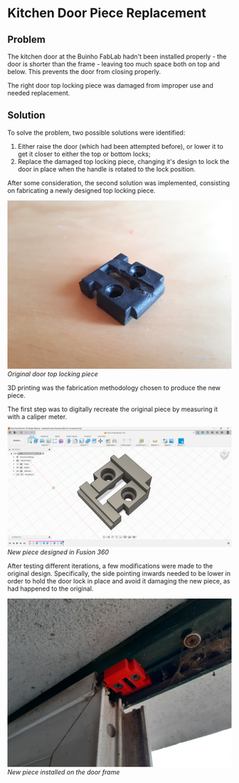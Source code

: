 # Kitchen Door Piece Replacement

## Problem

The kitchen door at the Buinho FabLab hadn't been installed properly - the door is shorter than the frame - leaving too much space both on top and below. This prevents the door from closing properly.

The right door top locking piece was damaged from improper use and needed replacement.

## Solution

To solve the problem, two possible solutions were identified:
1. Either raise the door (which had been attempted before), or lower it to get it closer to either the top or bottom locks;
2. Replace the damaged top locking piece, changing it's design to lock the door in place when the handle is rotated to the lock position.

After some consideration, the second solution was implemented, consisting on fabricating a newly designed top locking piece.


![Original door top locking piece](/docs/original_piece_01.jpg "Original door top locking piece")
*Original door top locking piece*


3D printing was the fabrication methodology chosen to produce the new piece.

The first step was to digitally recreate the original piece by measuring it with a caliper meter.


![New piece designed in Fusion 360](/docs/new_piece_fusion_360_01.png "New piece designed in Fusion 360")
*New piece designed in Fusion 360*


After testing different iterations, a few modifications were made to the original design. Specifically, the side pointing inwards needed to be lower in order to hold the door lock in place and avoid it damaging the new piece, as had happened to the original.


![New piece installed on the door frame](/docs/new_piece_01.jpg "New piece installed on the door frame")
*New piece installed on the door frame*
